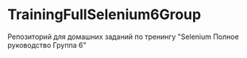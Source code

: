 # TrainingFullSelenium6Group
Репозиторий для домашних заданий по тренингу "Selenium Полное руководство Группа 6"
